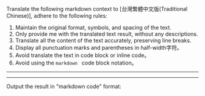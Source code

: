 Translate the following markdown context to [台灣繁體中文版(Traditional Chinese)], adhere to the following rules:
1. Maintain the original format, symbols, and spacing of the text.
2. Only provide me with the translated text result, without any descriptions.
3. Translate all the content of the text accurately, preserving line breaks.
4. Display all punctuation marks and parentheses in half-width字符。
5. Avoid translate the text in code block or inline code。
6. Avoid using the ```markdown ``` code block notation。
--------------------------------

--------------------------------
Output the result in "markdown code" format: